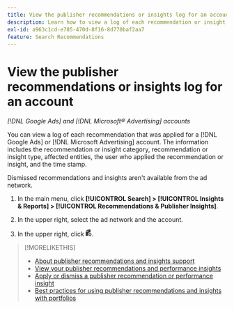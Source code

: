```yaml
---
title: View the publisher recommendations or insights log for an account
description: Learn how to view a log of each recommendation or insight that was applied for a [!DNL Google Ads] or [!DNL Microsoft Advertising] account.
exl-id: a963c1cd-e785-470d-8f16-8d770baf2aa7
feature: Search Recommendations
---
```

# View the publisher recommendations or insights log for an account

*[!DNL Google Ads] and [!DNL Microsoft® Advertising] accounts*

You can view a log of each recommendation that was applied for a [!DNL Google Ads] or [!DNL Microsoft Advertising] account. The information includes the recommendation or insight category, recommendation or insight type, affected entities, the user who applied the recommendation or insight, and the time stamp.

Dismissed recommendations and insights aren't available from the ad network.

1. In the main menu, click **[!UICONTROL Search] > [!UICONTROL Insights & Reports] > [!UICONTROL Recommendations & Publisher Insights]**.

1. In the upper right, select the ad network and the account.

1. In the upper right, click ![Recommendation Logs](/help/search-social-commerce/assets/recommendations-log-view.png "Recommendation Logs").

>[!MORELIKETHIS]
>
>* [About publisher recommendations and insights support](recommendation-support.md)
>* [View your publisher recommendations and performance insights](recommendation-view.md)
>* [Apply or dismiss a publisher recommendation or performance insight](recommendation-apply-dismiss.md)
>* [Best practices for using publisher recommendations and insights with portfolios](recommendation-best-practices.md)

